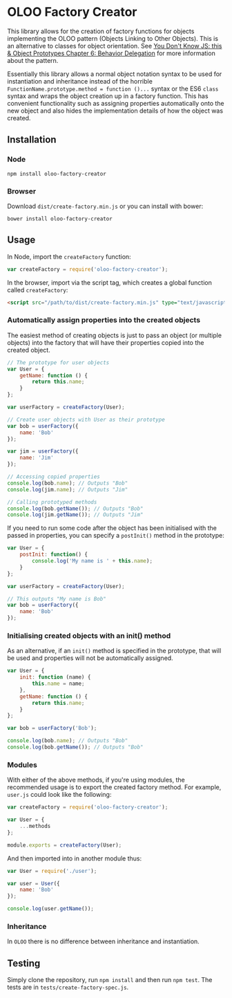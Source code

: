 # OLOO Factory Creator

This library allows for the creation of factory functions for objects implementing the OLOO pattern (Objects Linking to Other Objects). This is an alternative to classes for object orientation. See [You Don't Know JS: this & Object Prototypes Chapter 6: Behavior Delegation](https://github.com/getify/You-Dont-Know-JS/blob/master/this%20%26%20object%20prototypes/ch6.md) for more information about the pattern.

Essentially this library allows a normal object notation syntax to be used for instantiation and inheritance instead of the horrible `FunctionName.prototype.method = function ()...` syntax or the ES6 `class` syntax and wraps the object creation up in a factory function. This has convenient functionality such as assigning properties automatically onto the new object and also hides the implementation details of how the object was created.

## Installation

### Node

```
npm install oloo-factory-creator
```

### Browser

Download `dist/create-factory.min.js` or you  can install with bower:

```
bower install oloo-factory-creator
```

## Usage

In Node, import the `createFactory` function:
         
```javascript
var createFactory = require('oloo-factory-creator');
```

In the browser, import via the script tag, which creates a global function called `createFactory`:

```html
<script src="/path/to/dist/create-factory.min.js" type="text/javascript"></script>
```

### Automatically assign properties into the created objects

The easiest method of creating objects is just to pass an object (or multiple objects) into the factory that will have their properties copied into the created object.

```javascript
// The prototype for user objects
var User = {
    getName: function () {
        return this.name;
    }
};

var userFactory = createFactory(User);

// Create user objects with User as their prototype
var bob = userFactory({
    name: 'Bob'
});

var jim = userFactory({
    name: 'Jim'
});

// Accessing copied properties
console.log(bob.name); // Outputs "Bob"
console.log(jim.name); // Outputs "Jim"

// Calling prototyped methods
console.log(bob.getName()); // Outputs "Bob"
console.log(jim.getName()); // Outputs "Jim"
```

If you need to run some code after the object has been initialised with the passed in properties, you can specify a `postInit()` method in the prototype:

```javascript
var User = {
    postInit: function() {
        console.log('My name is ' + this.name);
    }
};

var userFactory = createFactory(User);

// This outputs "My name is Bob"
var bob = userFactory({
    name: 'Bob'
});
```

### Initialising created objects with an init() method

As an alternative, if an `init()` method is specified in the prototype, that will be used and properties will not be automatically assigned.

```javascript
var User = {
    init: function (name) {
        this.name = name;
    },
    getName: function () {
        return this.name;
    }
};

var bob = userFactory('Bob');

console.log(bob.name); // Outputs "Bob"
console.log(bob.getName()); // Outputs "Bob"
```

### Modules

With either of the above methods, if you're using modules, the recommended usage is to export the created factory method. For example, `user.js` could look like the following:

```javascript
var createFactory = require('oloo-factory-creator');

var User = {
    ...methods
};

module.exports = createFactory(User);
```

And then imported into in another module thus:

```javascript
var User = require('./user');

var user = User({
    name: 'Bob'
});

console.log(user.getName());
```

### Inheritance

In `OLOO` there is no difference between inheritance and instantiation.

## Testing

Simply clone the repository, run `npm install` and then run `npm test`. The tests are in `tests/create-factory-spec.js`.